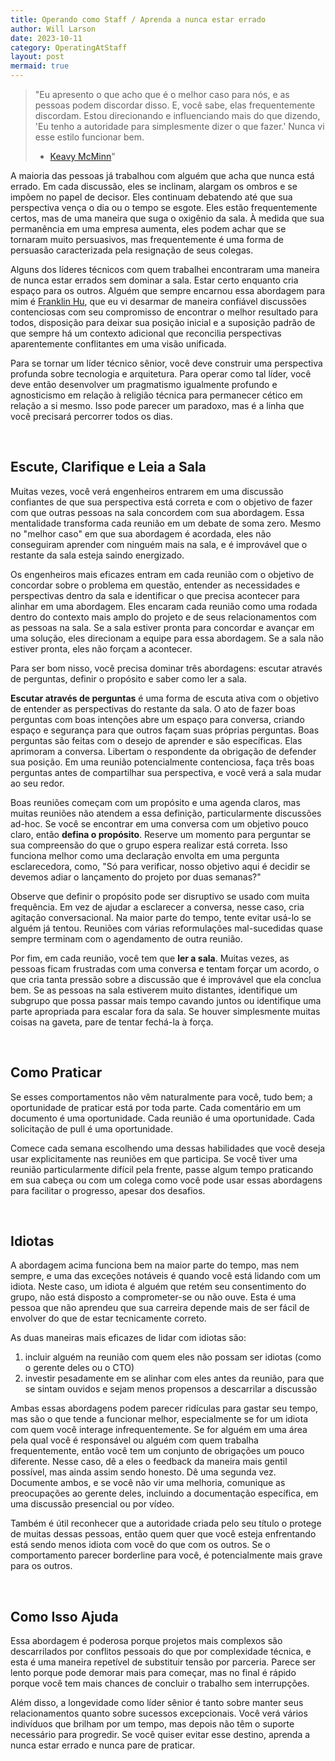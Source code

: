 ```yaml
---
title: Operando como Staff / Aprenda a nunca estar errado
author: Will Larson 
date: 2023-10-11
category: OperatingAtStaff
layout: post
mermaid: true
---
```


> "Eu apresento o que acho que é o melhor caso para nós, e as pessoas podem discordar disso. E, você sabe, elas frequentemente discordam. Estou direcionando e influenciando mais do que dizendo, 'Eu tenho a autoridade para simplesmente dizer o que fazer.' Nunca vi esse estilo funcionar bem.
> - [Keavy McMinn](/stories/keavy-mcminn)"


A maioria das pessoas já trabalhou com alguém que acha que nunca está errado. Em cada discussão, eles se inclinam, alargam os ombros e se impõem no papel de decisor. Eles continuam debatendo até que sua perspectiva vença o dia ou o tempo se esgote. Eles estão frequentemente certos, mas de uma maneira que suga o oxigênio da sala. À medida que sua permanência em uma empresa aumenta, eles podem achar que se tornaram muito persuasivos, mas frequentemente é uma forma de persuasão caracterizada pela resignação de seus colegas.

Alguns dos líderes técnicos com quem trabalhei encontraram uma maneira de nunca estar errados sem dominar a sala. Estar certo enquanto cria espaço para os outros. Alguém que sempre encarnou essa abordagem para mim é [Franklin Hu](https://twitter.com/thisisfranklin), que eu vi desarmar de maneira confiável discussões contenciosas com seu compromisso de encontrar o melhor resultado para todos, disposição para deixar sua posição inicial e a suposição padrão de que sempre há um contexto adicional que reconcilia perspectivas aparentemente conflitantes em uma visão unificada.

Para se tornar um líder técnico sênior, você deve construir uma perspectiva profunda sobre tecnologia e arquitetura. Para operar como tal líder, você deve então desenvolver um pragmatismo igualmente profundo e agnosticismo em relação à religião técnica para permanecer cético em relação a si mesmo. Isso pode parecer um paradoxo, mas é a linha que você precisará percorrer todos os dias.

<br>

## Escute, Clarifique e Leia a Sala

Muitas vezes, você verá engenheiros entrarem em uma discussão confiantes de que sua perspectiva está correta e com o objetivo de fazer com que outras pessoas na sala concordem com sua abordagem. Essa mentalidade transforma cada reunião em um debate de soma zero. Mesmo no "melhor caso" em que sua abordagem é acordada, eles não conseguiram aprender com ninguém mais na sala, e é improvável que o restante da sala esteja saindo energizado.

Os engenheiros mais eficazes entram em cada reunião com o objetivo de concordar sobre o problema em questão, entender as necessidades e perspectivas dentro da sala e identificar o que precisa acontecer para alinhar em uma abordagem. Eles encaram cada reunião como uma rodada dentro do contexto mais amplo do projeto e de seus relacionamentos com as pessoas na sala. Se a sala estiver pronta para concordar e avançar em uma solução, eles direcionam a equipe para essa abordagem. Se a sala não estiver pronta, eles não forçam a acontecer.

Para ser bom nisso, você precisa dominar três abordagens: escutar através de perguntas, definir o propósito e saber como ler a sala.

**Escutar através de perguntas** é uma forma de escuta ativa com o objetivo de entender as perspectivas do restante da sala. O ato de fazer boas perguntas com boas intenções abre um espaço para conversa, criando espaço e segurança para que outros façam suas próprias perguntas. Boas perguntas são feitas com o desejo de aprender e são específicas. Elas aprimoram a conversa. Libertam o respondente da obrigação de defender sua posição. Em uma reunião potencialmente contenciosa, faça três boas perguntas antes de compartilhar sua perspectiva, e você verá a sala mudar ao seu redor.

Boas reuniões começam com um propósito e uma agenda claros, mas muitas reuniões não atendem a essa definição, particularmente discussões ad-hoc. Se você se encontrar em uma conversa com um objetivo pouco claro, então **defina o propósito**. Reserve um momento para perguntar se sua compreensão do que o grupo espera realizar está correta. Isso funciona melhor como uma declaração envolta em uma pergunta esclarecedora, como, "Só para verificar, nosso objetivo aqui é decidir se devemos adiar o lançamento do projeto por duas semanas?"

Observe que definir o propósito pode ser disruptivo se usado com muita frequência. Em vez de ajudar a esclarecer a conversa, nesse caso, cria agitação conversacional. Na maior parte do tempo, tente evitar usá-lo se alguém já tentou. Reuniões com várias reformulações mal-sucedidas quase sempre terminam com o agendamento de outra reunião.

Por fim, em cada reunião, você tem que **ler a sala**. Muitas vezes, as pessoas ficam frustradas com uma conversa e tentam forçar um acordo, o que cria tanta pressão sobre a discussão que é improvável que ela conclua bem. Se as pessoas na sala estiverem muito distantes, identifique um subgrupo que possa passar mais tempo cavando juntos ou identifique uma parte apropriada para escalar fora da sala. Se houver simplesmente muitas coisas na gaveta, pare de tentar fechá-la à força.

<br>

## Como Praticar

Se esses comportamentos não vêm naturalmente para você, tudo bem; a oportunidade de praticar está por toda parte. Cada comentário em um documento é uma oportunidade. Cada reunião é uma oportunidade. Cada solicitação de pull é uma oportunidade.

Comece cada semana escolhendo uma dessas habilidades que você deseja usar explicitamente nas reuniões em que participa. Se você tiver uma reunião particularmente difícil pela frente, passe algum tempo praticando em sua cabeça ou com um colega como você pode usar essas abordagens para facilitar o progresso, apesar dos desafios.

<br>

## Idiotas

A abordagem acima funciona bem na maior parte do tempo, mas nem sempre, e uma das exceções notáveis é quando você está lidando com um idiota. Neste caso, um idiota é alguém que retém seu consentimento do grupo, não está disposto a comprometer-se ou não ouve. Esta é uma pessoa que não aprendeu que sua carreira depende mais de ser fácil de envolver do que de estar tecnicamente correto.

As duas maneiras mais eficazes de lidar com idiotas são:

1. incluir alguém na reunião com quem eles não possam ser idiotas (como o gerente deles ou o CTO)
2. investir pesadamente em se alinhar com eles antes da reunião, para que se sintam ouvidos e sejam menos propensos a descarrilar a discussão

Ambas essas abordagens podem parecer ridículas para gastar seu tempo, mas são o que tende a funcionar melhor, especialmente se for um idiota com quem você interage infrequentemente. Se for alguém em uma área pela qual você é responsável ou alguém com quem trabalha frequentemente, então você tem um conjunto de obrigações um pouco diferente. Nesse caso, dê a eles o feedback da maneira mais gentil possível, mas ainda assim sendo honesto. Dê uma segunda vez. Documente ambos, e se você não vir uma melhoria, comunique as preocupações ao gerente deles, incluindo a documentação específica, em uma discussão presencial ou por vídeo.

Também é útil reconhecer que a autoridade criada pelo seu título o protege de muitas dessas pessoas, então quem quer que você esteja enfrentando está sendo menos idiota com você do que com os outros. Se o comportamento parecer borderline para você, é potencialmente mais grave para os outros.

<br>

## Como Isso Ajuda

Essa abordagem é poderosa porque projetos mais complexos são descarrilados por conflitos pessoais do que por complexidade técnica, e esta é uma maneira repetível de substituir tensão por parceria. Parece ser lento porque pode demorar mais para começar, mas no final é rápido porque você tem mais chances de concluir o trabalho sem interrupções.

Além disso, a longevidade como líder sênior é tanto sobre manter seus relacionamentos quanto sobre sucessos excepcionais. Você verá vários indivíduos que brilham por um tempo, mas depois não têm o suporte necessário para progredir. Se você quiser evitar esse destino, aprenda a nunca estar errado e nunca pare de praticar.
